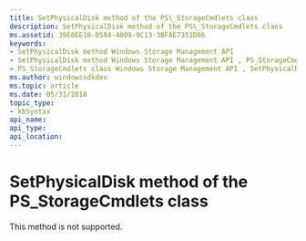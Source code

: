 ```yaml
---
title: SetPhysicalDisk method of the PS\_StorageCmdlets class
description: SetPhysicalDisk method of the PS\_StorageCmdlets class
ms.assetid: 39E0EE10-0584-4009-9C13-3BFAE7351D86
keywords:
- SetPhysicalDisk method Windows Storage Management API
- SetPhysicalDisk method Windows Storage Management API , PS_StorageCmdlets class
- PS_StorageCmdlets class Windows Storage Management API , SetPhysicalDisk method
ms.author: windowssdkdev
ms.topic: article
ms.date: 05/31/2018
topic_type: 
- kbSyntax
api_name: 
api_type: 
api_location: 
---
```


# SetPhysicalDisk method of the PS\_StorageCmdlets class

This method is not supported.

 

 




